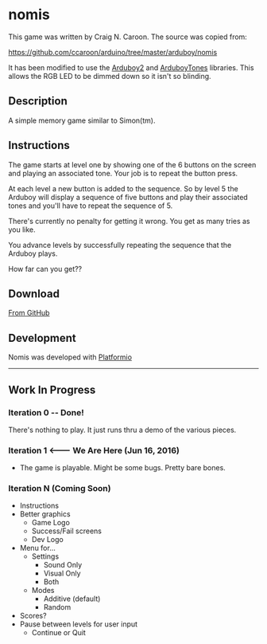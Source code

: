nomis
=====

This game was written by Craig N. Caroon. The source was copied from:

https://github.com/ccaroon/arduino/tree/master/arduboy/nomis

It has been modified to use the [Arduboy2](https://github.com/MLXXXp/Arduboy2)
 and [ArduboyTones](https://github.com/MLXXXp/ArduboyTones) libraries.
This allows the RGB LED to be dimmed down so it isn't so blinding.

## Description
A simple memory game similar to Simon(tm).

## Instructions
The game starts at level one by showing one of the 6 buttons on the screen 
and playing an associated tone. Your job is to repeat the button press.

At each level a new button is added to the sequence. So by level 5 the Arduboy
will display a sequence of five buttons and play their associated tones and 
you'll have to repeat the sequence of 5.

There's currently no penalty for getting it wrong. You get as many tries as you
like.

You advance levels by successfully repeating the sequence that the Arduboy plays.

How far can you get??

## Download
[From GitHub](https://github.com/ccaroon/arduino/tree/master/arduboy/nomis)

## Development
Nomis was developed with [Platformio](http://platformio.org)

-----

## Work In Progress

### Iteration 0 -- Done!
There's nothing to play. It just runs thru a demo of the various pieces.

### Iteration 1 <--- We Are Here (Jun 16, 2016)
* The game is playable. Might be some bugs. Pretty bare bones.

### Iteration N (Coming Soon)
* Instructions
* Better graphics
    - Game Logo
    - Success/Fail screens
    - Dev Logo
* Menu for...
    - Settings
        - Sound Only
        - Visual Only
        - Both
    - Modes
        - Additive (default)
        - Random
* Scores?
* Pause between levels for user input
    - Continue or Quit
